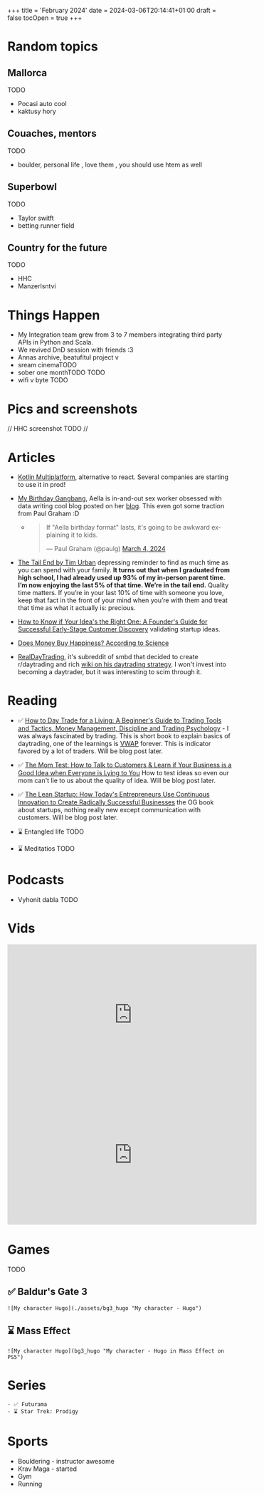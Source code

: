 +++
title = 'February 2024'
date = 2024-03-06T20:14:41+01:00
draft = false
tocOpen = true
+++

# Random topics

## Mallorca
TODO
- Pocasi
auto cool
- kaktusy
hory


## Couaches, mentors
TODO
- boulder, personal life , love them , you should use htem as well


## Superbowl
TODO
- Taylor switft
- betting runner field


## Country for the future
TODO
- HHC
- Manzerlsntvi




# Things Happen

- My Integration team grew from 3 to 7 members integrating third party APIs in Python and Scala.
- We revived DnD session with friends :3
- Annas archive, beatufitul project v
- sream cinemaTODO
- sober one monthTODO TODO
- wifi v byte TODO





# Pics and screenshots

// HHC screenshot TODO
// 

# Articles

- [Kotlin Multiplatform](https://kotlinlang.org/docs/multiplatform.html), alternative to react. Several companies are starting to use it in prod!
- [My Birthday Gangbang](https://aella.substack.com/p/my-birthday-gangbang), Aella is in-and-out sex worker obsessed with data writing cool blog posted on her [blog](https://knowingless.com/about/). This even got some traction from Paul Graham :D

    - <blockquote class="twitter-tweet"><p lang="en" dir="ltr">If &quot;Aella birthday format&quot; lasts, it&#39;s going to be awkward explaining it to kids.</p>&mdash; Paul Graham (@paulg) <a href="https://twitter.com/paulg/status/1764605666121953639?ref_src=twsrc%5Etfw">March 4, 2024</a></blockquote> <script async src="https://platform.twitter.com/widgets.js" charset="utf-8"></script>

- [The Tail End by Tim Urban](https://medium.com/twosapp/the-tail-end-by-tim-urban-fcb2ed15fd67)
 depressing reminder to find as much time as you can spend with your family. **It turns out that when I graduated from high school, I had already used up 93% of my in-person parent time. I’m now enjoying the last 5% of that time. We’re in the tail end.** Quality time matters. If you’re in your last 10% of time with someone you love, keep that fact in the front of your mind when you’re with them and treat that time as what it actually is: precious.

- [How to Know if Your Idea's the Right One: A Founder's Guide for Successful Early-Stage Customer Discovery](https://review.firstround.com/how-to-know-if-your-ideas-the-right-one-a-founders-guide-for-successful-early-stage-customer-discovery/) validating startup ideas.
- [Does Money Buy Happiness? According to Science](https://www.clearerthinking.org/post/does-money-buy-happiness-according-to-science)
- [RealDayTrading](https://www.reddit.com/r/RealDayTrading/), it's subreddit of smbd that decided to create r/daytrading and rich [wiki on his daytrading strategy](https://docs.google.com/document/d/1k1jIJO4nAo7L8XEjrgjYUsRSHsvyqGS-/edit). I won't invest into becoming a daytrader, but it was interesting to scim through it.

# Reading
- ✅ [How to Day Trade for a Living: A Beginner's Guide to Trading Tools and Tactics, Money Management, Discipline and Trading Psychology](https://www.amazon.com/How-Day-Trade-Living-Management/dp/1535585951) - I was always fascinated by trading. This is short book to explain basics of daytrading, one of the learnings is [VWAP](https://www.investopedia.com/terms/v/vwap.asp) forever. This is indicator favored by a lot of traders.  Will be blog post later.

- ✅ [The Mom Test: How to Talk to Customers & Learn if Your Business is a Good Idea when Everyone is Lying to You](https://www.amazon.com/Mom-Test-customers-business-everyone/dp/1492180742) How to test ideas so even our mom can't lie to us about the quality of idea. Will be blog post later.

- ✅ [The Lean Startup: How Today's Entrepreneurs Use Continuous Innovation to Create Radically Successful Businesses](https://www.amazon.com/Lean-Startup-Entrepreneurs-Continuous-Innovation/dp/0307887898) the OG book about startups, nothing really new except communication with customers.  Will be blog post later.
- ⌛ Entangled life TODO
- ⌛ Meditatios TODO

# Podcasts
 - Vyhonit dabla TODO


# Vids

<iframe width="560" height="315" src="https://www.youtube.com/embed/vcnos78NtH0?si=IW8h8G-yth_vzq4W" title="YouTube video player" frameborder="0" allow="accelerometer; autoplay; clipboard-write; encrypted-media; gyroscope; picture-in-picture; web-share" allowfullscreen></iframe>

<iframe width="560" height="315" src="https://www.youtube.com/embed/Th8JoIan4dg?si=zzvZ-8pPua4xGt_S" title="YouTube video player" frameborder="0" allow="accelerometer; autoplay; clipboard-write; encrypted-media; gyroscope; picture-in-picture; web-share" allowfullscreen></iframe>

# Games
  TODO
  ## ✅ Baldur's Gate 3
    ![My character Hugo](./assets/bg3_hugo "My character - Hugo")

  ## ⌛ Mass Effect
    ![My character Hugo](bg3_hugo "My character - Hugo in Mass Effect on PS5")
# Series
    - ✅ Futurama
    - ⌛ Star Trek: Prodigy

# Sports
   - Bouldering - instructor awesome
   - Krav Maga - started 
   - Gym
   - Running

